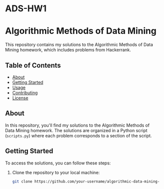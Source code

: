 # ADS-HW1
# Algorithmic Methods of Data Mining

This repository contains my solutions to the Algorithmic Methods of Data Mining homework, which includes problems from Hackerrank.

## Table of Contents

- [About](#about)
- [Getting Started](#getting-started)
- [Usage](#usage)
- [Contributing](#contributing)
- [License](#license)

## About

In this repository, you'll find my solutions to the Algorithmic Methods of Data Mining homework. The solutions are organized in a Python script (`scripts.py`) where each problem corresponds to a section of the script.

## Getting Started

To access the solutions, you can follow these steps:

1. Clone the repository to your local machine:

   ```bash
   git clone https://github.com/your-username/algorithmic-data-mining-homework.git
